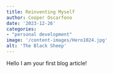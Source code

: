 ```yaml
---
title: Reinventing Myself
author: Cooper Oscarfono
date: '2023-12-26'
categories:
- "personal development"
image: '/content-images/Hero1024.jpg'
alt: 'The Black Sheep'
---
```


Hello I am your first blog article!
